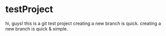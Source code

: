 # testProject
hi, guys! this is a git test project
creating a new branch is quick.
creating a new branch is quick & simple.
